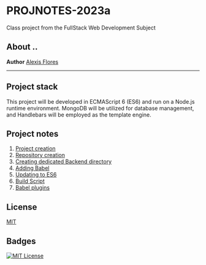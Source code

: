 # PROJNOTES-2023a
Class project from the FullStack Web Development Subject

## About ..
**Author** [Alexis Flores](https://about.me/alexis.f)

---

## Project stack
This project will be developed in ECMAScript 6 (ES6) and run on a Node.js runtime environment. MongoDB will be utilized for database management, and Handlebars will be employed as the template engine.

## Project notes
1. [Project creation](https://github.com/AlexisFlo/PROJNOTES-2023a/blob/main/class-notes/Project-creation.md)
2. [Repository creation]()
3. [Creating dedicated Backend directory]()
4. [Adding Babel]()
5. [Updating to ES6](https://github.com/AlexisFlo/PROJNOTES-2023a/blob/main/class-notes/Updating-ES6.md)
6. [Build Script]()
7. [Babel plugins]()

## License

[MIT](https://choosealicense.com/licenses/mit/)

## Badges

[![MIT License](https://img.shields.io/badge/License-MIT-green.svg)](https://choosealicense.com/licenses/mit/)